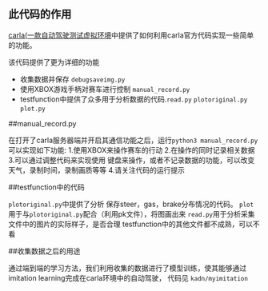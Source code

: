 ## 此代码的作用

[carla(一款自动驾驶测试虚拟环境](www.carla.org)中提供了如何利用carla官方代码实现一些简单的功能。


该代码提供了更为详细的功能
- 收集数据并保存 `debugsaveimg.py`
- 使用XBOX游戏手柄对赛车进行控制 `manual_record.py`
- testfunction中提供了众多用于分析数据的代码.`read.py` `plotoriginal.py` `plot.py`


##manual_record.py

在打开了carla服务器端并开启其通信功能之后，运行`python3 manual_record.py`可以实现如下功能:
1.使用XBOX来操作赛车的行动
2.在操作的同时记录相关数据
3.可以通过调整代码来实现使用 键盘来操作，或者不记录数据的功能，可以改变天气，录制时间，录制画质等等
4.请关注代码的运行提示

##testfunction中的代码

`plotoriginal.py`中提供了分析 保存steer，gas，brake分布情况的代码。
`plot`用于与`plotoriginal.py`配合（利用pk文件），将图画出来
`read.py`用于分析采集文件中的图片的实际样子，是否合理
testfunction中的其他文件都不成熟，可以不看

##收集数据之后的用途

通过端到端的学习方法，我们利用收集的数据进行了模型训练，使其能够通过 imitation learning完成在carla环境中的自动驾驶，
代码见  `kadn/myimitation`